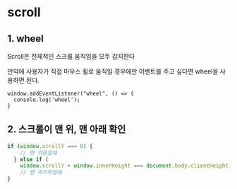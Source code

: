 # scroll

## 1. wheel
Scroll은 전체적인 스크롤 움직임을 모두 감지한다

만약에 사용자가 직접 마우스 휠로 움직일 경우에만 이벤트를 주고 싶다면 wheel을 사용하면 된다.

```
window.addEventListener("wheel", () => {
  console.log('wheel');
}
```
## 2. 스크롤이 맨 위, 맨 아래 확인

```jsx
if (window.scrollY === 0) {
    // 맨 처음일때
  } else if (
    window.scrollY + window.innerHeight === document.body.clientHeight){
	// 맨 마지막일때
}
```
